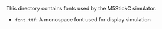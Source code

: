 This directory contains fonts used by the M5StickC simulator.

- `font.ttf`: A monospace font used for display simulation
